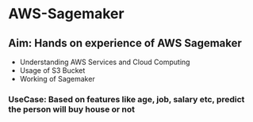# AWS-Sagemaker

## Aim: Hands on experience of AWS Sagemaker
* Understanding AWS Services and Cloud Computing
* Usage of S3 Bucket
* Working of Sagemaker

### UseCase: Based on features like age, job, salary etc, predict the person will buy house or not
